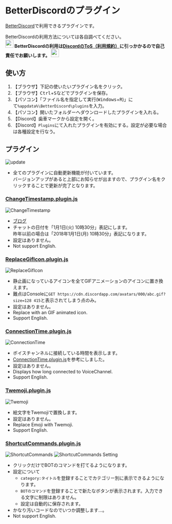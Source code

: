 BetterDiscordのプラグイン
=====

[BetterDiscord](https://github.com/rauenzi/BetterDiscordApp/releases)で利用できるプラグインです。

BetterDiscordの利用方法については各自調べてください。  
**<img src="https://raw.githubusercontent.com/wiki/micelle/DiSpeak/images/26a0.png" alt="warning" height="25"> BetterDiscordの利用は[DiscordのToS（利用規約）](https://discordapp.com/terms)に引っかかるので自己責任でお願いします。 <img src="https://raw.githubusercontent.com/wiki/micelle/DiSpeak/images/26a0.png" alt="warning" height="25">**

## 使い方
1. 【ブラウザ】下記の使いたいプラグイン名をクリック。
2. 【ブラウザ】<kbd>Ctrl</kbd>+<kbd>S</kbd>などでプラグインを保存。
3. 【パソコン】「ファイル名を指定して実行(<kbd>Windows</kbd>+<kbd>R</kbd>)」にて`%appdata%\BetterDiscord\plugins`を入力。
4. 【パソコン】開いたフォルダーへダウンロードしたプラグインを入れる。
5. 【Discord】歯車マークから設定を開く。
6. 【Discord】`Plugins`にて入れたプラグインを有効にする。設定が必要な場合は各種設定を行なう。

## プラグイン
![update](https://prfac.com/wp-content/uploads/2019/07/0d40a5e4a645fc6b96e767d64ac0878e-3.jpg)
- 全てのプラグインに自動更新機能が付いています。  
  バージョンアップがあると上部にお知らせが出ますので、プラグイン名をクリックすることで更新が完了となります。

### [ChangeTimestamp.plugin.js](https://raw.githubusercontent.com/micelle/BetterDiscordPlugins/master/plugins/ChangeTimestamp.plugin.js)
![ChangeTimestamp](https://prfac.com/wp-content/uploads/2019/07/0d40a5e4a645fc6b96e767d64ac0878e-1.jpg)
- [ブログ](https://prfac.com/change-timestamp-in-message/)
- チャットの日付を「1月1日(火) 10時30分」表記にします。  
  昨年以前の場合は「2018年1月1日(月) 10時30分」表記になります。
- 設定はありません。
- Not support English.

### [ReplaceGifIcon.plugin.js](https://raw.githubusercontent.com/micelle/BetterDiscordPlugins/master/plugins/ReplaceGifIcon.plugin.js)
![ReplaceGifIcon](https://prfac.com/wp-content/uploads/2019/07/ezgif-1-333bbc239b4f.gif)
- 静止画になっているアイコンを全てGIFアニメーションのアイコンに置き換えます。
- 難点はConsoleに`GET https://cdn.discordapp.com/avatars/000/abc.gif?size=128 415`と表示されてしまう点のみ。
- 設定はありません。
- Replace with an GIF animated icon.
- Support English.

### [ConnectionTime.plugin.js](https://raw.githubusercontent.com/micelle/BetterDiscordPlugins/master/plugins/ConnectionTime.plugin.js)
![ConnectionTime](https://prfac.com/wp-content/uploads/2019/07/ezgif-1-55b590270dbe.gif)
- ボイスチャンネルに接続している時間を表示します。
- [ConnectionTime.plugin.js](https://gist.github.com/katabame/ef65c6379c8d50af8702c5932c6dbf5b)を参考にしました。
- 設定はありません。
- Displays how long connected to VoiceChannel.
- Support English.

### [Twemoji.plugin.js](https://raw.githubusercontent.com/micelle/BetterDiscordPlugins/master/plugins/Twemoji.plugin.js)
![Twemoji](https://prfac.com/wp-content/uploads/2019/07/0d40a5e4a645fc6b96e767d64ac0878e.gif)
- 絵文字をTwemojiで置換します。
- 設定はありません。
- Replace Emoji with Twemoji.
- Support English.

### [ShortcutCommands.plugin.js](https://raw.githubusercontent.com/micelle/BetterDiscordPlugins/master/plugins/ShortcutCommands.plugin.js)
![ShortcutCommands](https://prfac.com/wp-content/uploads/2019/11/ezgif-3-81e36935a1ea.gif)
![ShortcutCommands Setting](https://prfac.com/wp-content/uploads/2019/11/ezgif-3-fbf01c2c9dfc.gif)
- クリックだけでBOTのコマンドを打てるようになります。
- 設定について  
  - `category:タイトル`を登録することでカテゴリー別に表示できるようになります。
  - `BOTのコマンド`を登録することで新たなボタンが表示されます。入力できる文字に制限はありません。
  - 設定は自動的に保存されます。
- かなり汚いコードなのでいつか調整します…。
- Not support English.
